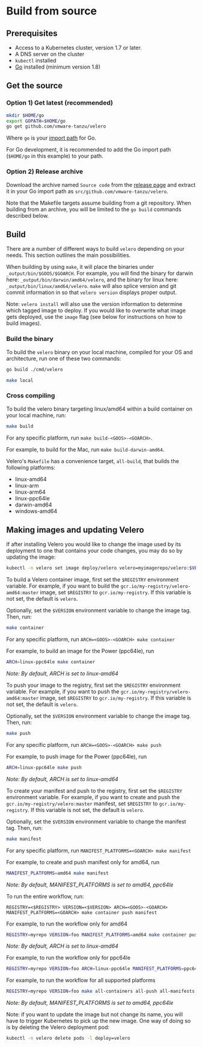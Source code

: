 # Build from source

## Prerequisites

* Access to a Kubernetes cluster, version 1.7 or later.
* A DNS server on the cluster
* `kubectl` installed
* [Go][5] installed (minimum version 1.8)

## Get the source

### Option 1) Get latest (recommended)

```bash
mkdir $HOME/go
export GOPATH=$HOME/go
go get github.com/vmware-tanzu/velero
```

Where `go` is your [import path][4] for Go.

For Go development, it is recommended to add the Go import path (`$HOME/go` in this example) to your path.

### Option 2) Release archive

Download the archive named `Source code` from the [release page][22] and extract it in your Go import path as `src/github.com/vmware-tanzu/velero`.

Note that the Makefile targets assume building from a git repository. When building from an archive, you will be limited to the `go build` commands described below.

## Build

There are a number of different ways to build `velero` depending on your needs. This section outlines the main possibilities.

When building by using `make`, it will place the binaries under `_output/bin/$GOOS/$GOARCH`. For example, you will find the binary for darwin here: `_output/bin/darwin/amd64/velero`, and the binary for linux here: `_output/bin/linux/amd64/velero`. `make` will also splice version and git commit information in so that `velero version` displays proper output. 

Note: `velero install` will also use the version information to determine which tagged image to deploy. If you would like to overwrite what image gets deployed, use the `image` flag (see below for instructions on how to build images).

### Build the binary

To build the `velero` binary on your local machine, compiled for your OS and architecture, run one of these two commands:

```bash
go build ./cmd/velero
```

```bash
make local
```

### Cross compiling

To build the velero binary targeting linux/amd64 within a build container on your local machine, run:

```bash
make build
```

For any specific platform, run `make build-<GOOS>-<GOARCH>`.

For example, to build for the Mac, run `make build-darwin-amd64`.

Velero's `Makefile` has a convenience target, `all-build`, that builds the following platforms:

* linux-amd64
* linux-arm
* linux-arm64
* linux-ppc64le
* darwin-amd64
* windows-amd64

## Making images and updating Velero

If after installing Velero you would like to change the image used by its deployment to one that contains your code changes, you may do so by updating the image:

```bash
kubectl -n velero set image deploy/velero velero=myimagerepo/velero:$VERSION
```

To build a Velero container image, first set the `$REGISTRY` environment variable. For example, if you want to build the `gcr.io/my-registry/velero-amd64:master` image, set `$REGISTRY` to `gcr.io/my-registry`. If this variable is not set, the default is `velero`.

Optionally, set the `$VERSION` environment variable to change the image tag. Then, run:

```bash
make container
```

For any specific platform, run `ARCH=<GOOS>-<GOARCH> make container`

For example, to build an image for the Power (ppc64le), run

```bash
ARCH=linux-ppc64le make container
```
_Note: By default, ARCH is set to linux-amd64_

To push your image to the registry, first set the `$REGISTRY` environment variable. For example, if you want to push the `gcr.io/my-registry/velero-amd64:master` image, set `$REGISTRY` to `gcr.io/my-registry`. If this variable is not set, the default is `velero`.

Optionally, set the `$VERSION` environment variable to change the image tag. Then, run:

```bash
make push
```

For any specific platform, run `ARCH=<GOOS>-<GOARCH> make push`

For example, to push image for the Power (ppc64le), run

```bash
ARCH=linux-ppc64le make push
```
_Note: By default, ARCH is set to linux-amd64_

To create your manifest and push to the registry, first set the `$REGISTRY` environment variable. For example, if you want to create and push the `gcr.io/my-registry/velero:master` manifest, set `$REGISTRY` to `gcr.io/my-registry`. If this variable is not set, the default is `velero`.

Optionally, set the `$VERSION` environment variable to change the manifest tag. Then, run:

```bash
make manifest
```

For any specific platform, run `MANIFEST_PLATFORMS=<GOARCH> make manifest`

For example, to create and push manifest only for amd64, run

```bash
MANIFEST_PLATFORMS=amd64 make manifest
```
_Note: By default, MANIFEST_PLATFORMS is set to amd64, ppc64le_

To run the entire workflow, run:

`REGISTRY=<$REGISTRY> VERSION=<$VERSION> ARCH=<GOOS>-<GOARCH> MANIFEST_PLATFORMS=<GOARCH> make container push manifest`

For example, to run the workflow only for amd64

```bash
REGISTRY=myrepo VERSION=foo MANIFEST_PLATFORMS=amd64 make container push manifest
```

_Note: By default, ARCH is set to linux-amd64_

For example, to run the workflow only for ppc64le

```bash
REGISTRY=myrepo VERSION=foo ARCH=linux-ppc64le MANIFEST_PLATFORMS=ppc64le make container push manifest
```

For example, to run the workflow for all supported platforms

```bash
REGISTRY=myrepo VERSION=foo make all-containers all-push all-manifests
```

_Note: By default, MANIFEST_PLATFORMS is set to amd64, ppc64le_

Note: if you want to update the image but not change its name, you will have to trigger Kubernetes to pick up the new image. One way of doing so is by deleting the Velero deployment pod:

```bash
kubectl -n velero delete pods -l deploy=velero
```

[4]: https://blog.golang.org/organizing-go-code
[5]: https://golang.org/doc/install
[22]: https://github.com/vmware-tanzu/velero/releases
